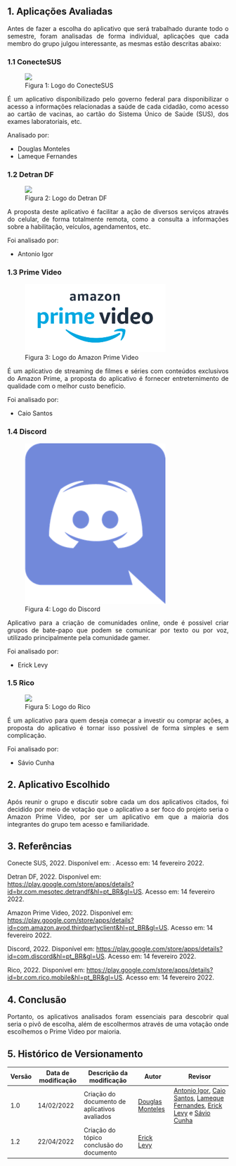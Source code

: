 ## 1. Aplicações Avaliadas
<p align="justify">
Antes de fazer a escolha do aplicativo que será trabalhado durante todo o semestre, foram analisadas de forma individual, aplicações que cada membro do grupo julgou interessante, as mesmas estão descritas abaixo:
</p>

### 1.1 ConecteSUS
<figure>
  <img width="320" src="https://cdn.panrotas.com.br/portal-panrotas-statics/media-files-cache/310793/42059210832345a2672fa4f0fbc2554aimg1482/0,402,750,448/670,400,0.35/0/default.png" />
  <figcaption>Figura 1: Logo do ConecteSUS</figcaption>
</figure>

<p align="justify">
É um aplicativo disponibilizado pelo governo federal para disponibilizar o acesso a informações relacionadas a saúde de cada cidadão, como acesso ao cartão de vacinas, ao cartão do Sistema Único de Saúde (SUS), dos exames laboratoriais, etc.
</p>
  
Analisado por:

- Douglas Monteles
- Lameque Fernandes
  
### 1.2 Detran DF
<figure>
  <img width="320" src="https://play-lh.googleusercontent.com/7pXHzCr3zxxEL0FVD2_dsD2FPob3J7mZPeTNPvTcroWw5d0glc6Bwh3yvJys4yb598Y" />
  <figcaption>Figura 2: Logo do Detran DF</figcaption>
</figure>

<p align="justify">
A proposta deste aplicativo é facilitar a ação de diversos serviços através do celular, de forma totalmente remota, como a consulta a informações sobre a habilitação, veículos, agendamentos, etc. 
</p>
  
Foi analisado por:

- Antonio Igor

### 1.3  Prime Video
<figure>
  <img width="320" src="../../assets/img/logo-prime-video.png" />
  <figcaption>Figura 3: Logo do Amazon Prime Video</figcaption>
</figure>

<p align="justify">
É um aplicativo de streaming de filmes e séries com conteúdos exclusivos do Amazon Prime, a proposta do aplicativo é fornecer entreternimento de qualidade com o melhor custo beneficio.
</p>
  
Foi analisado por:

- Caio Santos

### 1.4 Discord
<figure>
  <img width="320" src="../../assets/img/discord.png" />
  <figcaption>Figura 4: Logo do Discord</figcaption>
</figure>

<p align="justify">
Aplicativo para a criação de comunidades online, onde é possivel criar grupos de bate-papo que podem se comunicar por texto ou por voz, utilizado principalmente pela comunidade gamer.
</p>
  
Foi analisado por:

- Erick Levy

### 1.5 Rico
<figure>
  <img width="320" src="https://www.infomoney.com.br/wp-content/uploads/2019/06/rico-corretora.png?fit=900%2C900&quality=50&strip=all" />
  <figcaption>Figura 5: Logo do Rico</figcaption>
</figure>

<p align="justify">
É um aplicativo para quem deseja começar a investir ou comprar ações, a proposta do aplicativo é tornar isso possível de forma simples e sem complicação.
</p>
  
Foi analisado por:

- Sávio Cunha

## 2. Aplicativo Escolhido

<p align="justify">
Após reunir o grupo e discutir sobre cada um dos aplicativos citados, foi decidido por meio de votação que o aplicativo a ser foco do projeto seria o Amazon Prime Video, por ser um aplicativo em que a maioria dos integrantes do grupo tem acesso e familiaridade.
</p>
  
## 3. Referências

<p align="justify">
Conecte SUS, 2022. Disponível em: <https://play.google.com/store/apps/details?id=br.gov.datasus.cnsdigital&hl=pt_BR&gl=US>. Acesso em: 14 fevereiro 2022.

Detran DF, 2022. Disponível em: <https://play.google.com/store/apps/details?id=br.com.mesotec.detrandf&hl=pt_BR&gl=US>. Acesso em: 14 fevereiro 2022.

Amazon Prime Video, 2022. Disponível em: <https://play.google.com/store/apps/details?id=com.amazon.avod.thirdpartyclient&hl=pt_BR&gl=US>. Acesso em: 14 fevereiro 2022.

Discord, 2022. Disponível em: <https://play.google.com/store/apps/details?id=com.discord&hl=pt_BR&gl=US>. Acesso em: 14 fevereiro 2022.

Rico, 2022. Disponível em: <https://play.google.com/store/apps/details?id=br.com.rico.mobile&hl=pt_BR&gl=US>. Acesso em: 14 fevereiro 2022.
</p>


## 4. Conclusão

<p align="justify">
Portanto, os aplicativos analisados foram essenciais para descobrir qual seria o pivô de escolha, além de escolhermos através de uma votação onde escolhemos o Prime Video por maioria.
</p>

  
## 5. Histórico de Versionamento

|Versão|Data de modificação|Descrição da modificação|Autor|Revisor|
|-|-|-|-|-|
|1.0|14/02/2022|Criação do documento de aplicativos avaliados|[Douglas Monteles](https://github.com/douglasmonteles)|[Antonio Igor](https://github.com/antonioigorcarvalho), [Caio Santos](https://github.com/caiobsantos), [Lameque Fernandes](https://github.com/lamequefernandes), [Erick Levy](https://github.com/ericklevy) e [Sávio Cunha](https://github.com/savioc2)|
|1.2|22/04/2022|Criação do tópico  conclusão do documento|[Erick Levy](https://github.com/ericklevy)|  |
